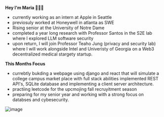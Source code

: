 **Hey I'm Maria 👩🏻‍💻**

- currently working as an intern at Apple in Seattle
- previosuly worked at Honeywell in atlanta as SWE
- Rising senior at the University of Notre Dame
- completed a year long research with Professor Santos in the S2E lab where I explored LLM software security
- upon return, I will join Professor Teaho Jung (privacy and security lab) where I will work alongside Intel and Univeristy of Georgia on a Web3 decentralized medical stargety startup.

**This Months Focus**
- currebtly bukding a webpage using django and react that will simulate a college campus market place with full stack abilities implemented REST API's, SQLite database and implementing a client server architecture.
- practiing leetcode for the upcmojing fall recruyitment season
- preparing for my senior year and working with a strong focus on databses and cybesecurity. 


![image](https://github.com/user-attachments/assets/9600540d-c437-4877-878e-2b3578041708)

